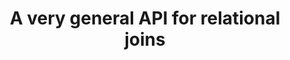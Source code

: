 ---
title: A very general API for relational joins
url: http://www.haskellforall.com/2014/12/a-very-general-api-for-relational-joins.html
authors:
- Gabriel Gonzalez
type: article
tags:
- Alternative
- applicative functors
- relational joins
doHaskell-type: blog post
dohaskell-year: 2014
---